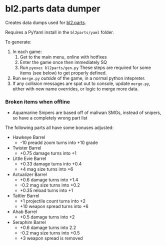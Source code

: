 # bl2.parts data dumper
Creates data dumps used for [bl2.parts](https://bl2.parts).

Requires a PyYaml install in the `bl2parts/yaml` folder.

To generate:
1. In each game:
   1. Get to the main menu, online with hotfixes
   2. Enter the game once then immediately SQ
   3. Run `pyexec bl2parts/gen.py`
   These steps are required for some items (see below) to get properly defined.
2. Run `merge.py` *outside* of the game, in a normal python intepreter.
3. If any collision messages are spat out to console, update `merge.py`, either with new name
   overrides, or logic to merge more data.


### Broken items when offline
- Aquamarine Snipers are based off of maliwan SMGs, instead of snipers, so have a completely wrong part list

The following parts all have some bonuses adjusted:
- Hawkeye Barrel
  - -10 preadd zoom turns into +10 grade
- Twister Barrel
  - +0.75 damage turns into +1
- Little Evie Barrel
  - +0.33 damage turns into +0.4
  - +4 mag size turns into +6
- Actualizer Barrel
  - +0.6 damage turns into +1.4
  - -0.2 mag size turns into +0.2
  - +0.35 reload turns into +1
- Tattler Barrel
  - +1 projectile count turns into +2
  - +10 weapon spread turns into +6
- Ahab Barrel
  - +0.5 damage turns into +2
- Seraphim Barrel
  - +0.6 damage turns into 2.2
  - -0.2 mag size turns into +0.5
  - +3 weapon spread is removed

